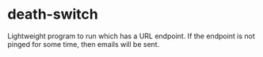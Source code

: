 # death-switch
Lightweight program to run which has a URL endpoint.  If the endpoint is not pinged for some time, then emails will be sent.  

